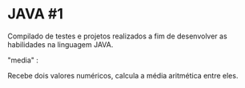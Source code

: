 # JAVA #1
Compilado de testes e projetos realizados a fim de desenvolver as habilidades na linguagem JAVA.

"media" :

Recebe dois valores numéricos, calcula a média aritmética entre eles.
